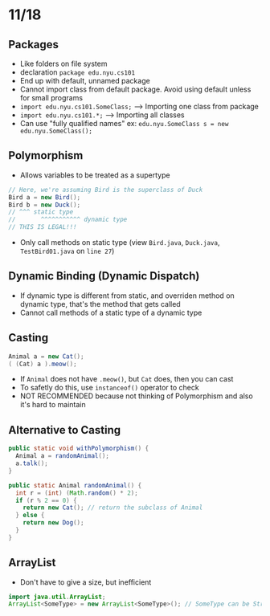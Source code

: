 # 11/18

## Packages
-	Like folders on file system
- declaration `package edu.nyu.cs101`
- End up with default, unnamed package
- Cannot import class from default package. Avoid using default unless for small programs
- `import edu.nyu.cs101.SomeClass;` --> Importing one class from package
- `import edu.nyu.cs101.*;` --> Importing all classes
- Can use "fully qualified names" ex: `edu.nyu.SomeClass s = new edu.nyu.SomeClass();`

## Polymorphism
- Allows variables to be treated as a supertype

```java
// Here, we're assuming Bird is the superclass of Duck 
Bird a = new Bird();
Bird b = new Duck();
// ^^^ static type
//       ^^^^^^^^^^^ dynamic type
// THIS IS LEGAL!!!
```

- Only call methods on static type (view `Bird.java`, `Duck.java`, `TestBird01.java` on `line 27`)

## Dynamic Binding (Dynamic Dispatch)
- If dynamic type is different from static, and overriden method on dynamic type, that's the method that gets called
- Cannot call methods of a static type of a dynamic type

## Casting
```java
Animal a = new Cat();
( (Cat) a ).meow(); 
```
- If `Animal` does not have `.meow()`, but `Cat` does, then you can cast
- To safetly do this, use `instanceof()` operator to check
-	NOT RECOMMENDED because not thinking of Polymorphism and also it's hard to maintain

## Alternative to Casting
```java
public static void withPolymorphism() {
  Animal a = randomAnimal();
  a.talk();
}

public static Animal randomAnimal() {
  int r = (int) (Math.random() * 2);
  if (r % 2 == 0) {
    return new Cat(); // return the subclass of Animal
  } else {
    return new Dog();
  }
}
```

## ArrayList
- Don't have to give a size, but inefficient

```java
import java.util.ArrayList;
ArrayList<SomeType> = new ArrayList<SomeType>(); // SomeType can be String, int, etc
```

